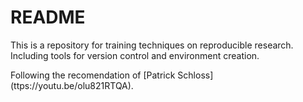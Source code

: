 # README

This is a repository for training techniques on reproducible research. Including tools for version control and environment creation.

Following the recomendation of [Patrick Schloss] (ttps://youtu.be/olu821RTQA).
